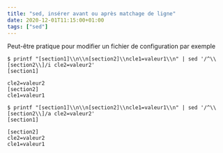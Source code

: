 ```yaml
---
title: "sed, insérer avant ou après matchage de ligne"
date: 2020-12-01T11:15:00+01:00
tags: ["sed"]
---
```


Peut-être pratique pour modifier un fichier de configuration par exemple

```text
$ printf "[section1]\\n\\n[section2]\\ncle1=valeur1\\n" | sed '/^\\[section2\\]/i cle2=valeur2'
[section1]

cle2=valeur2
[section2]
cle1=valeur1

$ printf "[section1]\\n\\n[section2]\\ncle1=valeur1\\n" | sed '/^\\[section2\\]/a cle2=valeur2'
[section1]

[section2]
cle2=valeur2
cle1=valeur1
 ```